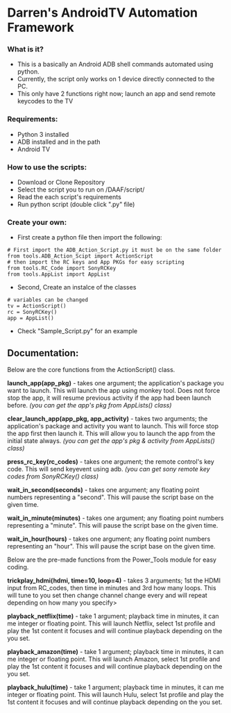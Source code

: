 # Darren's AndroidTV Automation Framework

### What is it?
* This is a basically an Android ADB shell commands automated using python.
* Currently, the script only works on 1 device directly connected to the PC.
* This only have 2 functions right now; launch an app and send remote keycodes to the TV

### Requirements:
* Python 3 installed
* ADB installed and in the path
* Android TV

### How to use the scripts:
* Download or Clone Repository
* Select the script you to run on /DAAF/script/
* Read the each script's requirements
* Run python script (double click ".py" file)

### Create your own:
* First create a python file then import the following:
```
# First import the ADB_Action_Script.py it must be on the same folder
from tools.ADB_Action_Scipt import ActionScript
# then import the RC keys and App PKGs for easy scripting
from tools.RC_Code import SonyRCKey
from tools.AppList import AppList
```
* Second, Create an instalce of the classes
```
# variables can be changed
tv = ActionScript()
rc = SonyRCKey()
app = AppList()
```
* Check "Sample_Script.py" for an example

## Documentation:
Below are the core functions from the ActionScript() class.

**launch_app(app_pkg)** - takes one argument; the application's package you want to launch. This will launch the app using monkey tool. Does not force stop the app, it will resume previous activity if the app had been launch before.
*(you can get the app's pkg from AppLists() class)*

**clear_launch_app(app_pkg, app_activity)** - takes two arguments; the application's package and activity you want to launch. This will force stop the app first then launch it. This will allow you to launch the app from the initial state always.
*(you can get the app's pkg & activity from AppLists() class)*

**press_rc_key(rc_codes)** - takes one argument; the remote control's key code. This will send keyevent using adb.
*(you can get sony remote key codes from SonyRCKey() class)*

**wait_in_second(seconds)** - takes one argument; any floating point numbers representing a "second". This will pause the script base on the given time.

**wait_in_minute(minutes)** - takes one argument; any floating point numbers representing a "minute". This will pause the script base on the given time.

**wait_in_hour(hours)** - takes one argument; any floating point numbers representing an "hour". This will pause the script base on the given time.


Below are the pre-made functions from the Power_Tools module for easy coding.

**trickplay_hdmi(hdmi, time=10, loop=4)** - takes 3 arguments; 1st the HDMI input from RC_codes, then time in minutes and 3rd how many loops. This will tune to <HDMI> you set then change channel change every <time you set> and will repeat depending on how many <loop> you specify>

**playback_netflix(time)** - take 1 argument; playback time in minutes, it can me integer or floating point. This will launch Netflix, select 1st profile and play the 1st content it focuses and will continue playback depending on the <time> you set.

**playback_amazon(time)** - take 1 argument; playback time in minutes, it can me integer or floating point. This will launch Amazon, select 1st profile and play the 1st content it focuses and will continue playback depending on the <time> you set.

**playback_hulu(time)** - take 1 argument; playback time in minutes, it can me integer or floating point. This will launch Hulu, select 1st profile and play the 1st content it focuses and will continue playback depending on the <time> you set.
